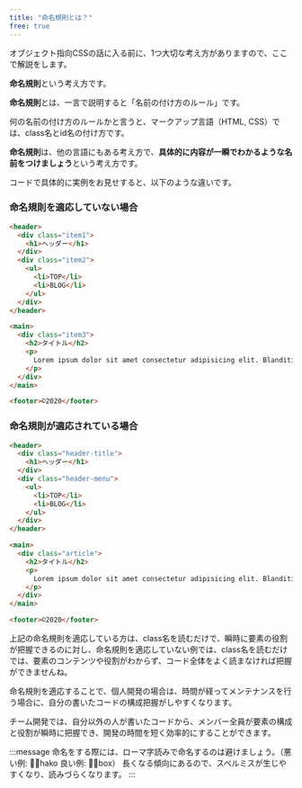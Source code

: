 ```yaml
---
title: "命名規則とは？"
free: true
---
```


オブジェクト指向CSSの話に入る前に、1つ大切な考え方がありますので、ここで解説をします。

**命名規則**という考え方です。

**命名規則**とは、一言で説明すると「名前の付け方のルール」です。

何の名前の付け方のルールかと言うと、マークアップ言語（HTML, CSS）では、class名とid名の付け方です。

**命名規則**は、他の言語にもある考え方で、**具体的に内容が一瞬でわかるような名前をつけましょう**という考え方です。

コードで具体的に実例をお見せすると、以下のような違いです。

### 命名規則を適応していない場合

```html
<header>
  <div class="item1">
    <h1>ヘッダー</h1>
  </div>
  <div class="item2">
    <ul>
      <li>TOP</li>
      <li>BLOG</li>
    </ul>
  </div>
</header>

<main>
  <div class="item3">
    <h2>タイトル</h2>
    <p>
      Lorem ipsum dolor sit amet consectetur adipisicing elit. Blanditiis repellat similique qui voluptatum incidunt et, minus, ipsa ad deserunt, voluptates reiciendis quae dolore. Ut eos sit labore sequi aspernatur. Quisquam.
    </p>
  </div>
</main>

<footer>©︎2020</footer>
```

### 命名規則が適応されている場合

```html
<header>
  <div class="header-title">
    <h1>ヘッダー</h1>
  </div>
  <div class="header-menu">
    <ul>
      <li>TOP</li>
      <li>BLOG</li>
    </ul>
  </div>
</header>

<main>
  <div class="article">
    <h2>タイトル</h2>
    <p>
      Lorem ipsum dolor sit amet consectetur adipisicing elit. Blanditiis repellat similique qui voluptatum incidunt et, minus, ipsa ad deserunt, voluptates reiciendis quae dolore. Ut eos sit labore sequi aspernatur. Quisquam.
    </p>
  </div>
</main>

<footer>©︎2020</footer>
```

上記の命名規則を適応している方は、class名を読むだけで、瞬時に要素の役割が把握できるのに対し、命名規則を適応していない例では、class名を読むだけでは、要素のコンテンツや役割がわからず、コード全体をよく読まなければ把握ができませんね。

命名規則を適応することで、個人開発の場合は、時間が経ってメンテナンスを行う場合に、自分の書いたコードの構成把握がしやすくなります。

チーム開発では、自分以外の人が書いたコードから、メンバー全員が要素の構成と役割が瞬時に把握でき、開発の時間を短く効率的にすることができます。

:::message
命名をする際には、ローマ字読みで命名するのは避けましょう。（悪い例: 🙅‍♀️hako 良い例: 🙆‍♂️box）
長くなる傾向にあるので、スペルミスが生じやすくなり、読みづらくなります。
:::